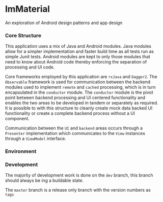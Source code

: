 ImMaterial
===============

An exploration of Android design patterns and app design

### Core Structure
This application uses a mix of Java and Android modules. Java modules allow for a simpler implementation and
 faster build time as all tests run as simple Junit tests. Android modules are kept to only those modules
 that need to know about Android code thereby enforcing the separation of processing and UI code.

Core frameworks employed by this application are `rxJava` and `Dagger2`. The `Observable` framework is used for
 communication between the backend modules used to implement `remote` and `cached` processing, which is in turn
 encapsulated in the `conductor` module. The `conductor` module is the pivot point between backend processing
 and UI centered functionality and enables the two areas to be developed in tandem or separately as required. It
 is possible to with this structure to cleanly create mock data backed UI functionality or create a complete
 backend process without a UI component.

Communication between the `UI` and `backend` areas occurs through a `Presenter` implementation which
 communicates to the `View` instances through a `ViewModel` interface.

### Environment


### Development
The majority of development work is done on the `dev` branch, this branch should always be ing a buildable state.

The `master` branch is a release only branch with the version numbers as `tags`

